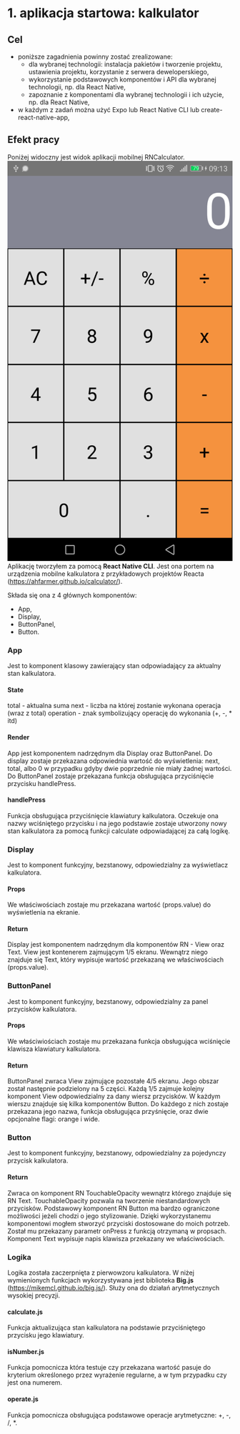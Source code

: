 # 1. aplikacja startowa: kalkulator
## Cel
- poniższe zagadnienia powinny zostać zrealizowane:
    - dla wybranej technologii: instalacja pakietów i tworzenie projektu, ustawienia projektu, korzystanie z serwera deweloperskiego,
    - wykorzystanie podstawowych komponentów i API dla wybranej technologii, np. dla React Native,
    - zapoznanie z komponentami dla wybranej technologii i ich użycie, np. dla React Native,
- w każdym z zadań można użyć Expo lub React Native CLI lub create-react-native-app,

## Efekt pracy
Poniżej widoczny jest widok aplikacji mobilnej RNCalculator.
![alt text](screeny/RNCalculator.png)\
Aplikację tworzyłem za pomocą **React Native CLI**.
Jest ona portem na urządzenia mobilne kalkulatora z przykładowych projektów Reacta (https://ahfarmer.github.io/calculator/). 

Składa się ona z 4 głównych komponentów:
 - App,
 - Display,
 - ButtonPanel,
 - Button.

### App
Jest to komponent klasowy zawierający stan odpowiadający za aktualny stan kalkulatora.

#### State
total - aktualna suma
next - liczba na której zostanie wykonana operacja (wraz z total)
operation - znak symbolizujący operację do wykonania (+, -, * itd)

#### Render
App jest komponentem nadrzędnym dla Display oraz ButtonPanel.
Do display zostaje przekazana odpowiednia wartość do wyświetlenia: next, total, albo 0 w przypadku gdyby dwie poprzednie nie miały żadnej wartości.
Do ButtonPanel zostaje przekazana funkcja obsługująca przyciśnięcie przycisku handlePress.

#### handlePress
Funkcja obsługująca przyciśnięcie klawiatury kalkulatora. Oczekuje ona nazwy wciśniętego przycisku i na jego podstawie zostaje utworzony nowy stan kalkulatora za pomocą funkcji calculate odpowiadającej za całą logikę.

### Display
Jest to komponent funkcyjny, bezstanowy, odpowiedzialny za wyświetlacz kalkulatora.

#### Props
We właściwościach zostaje mu przekazana wartość (props.value) do wyświetlenia na ekranie.

#### Return
Display jest komponentem nadrzędnym dla komponentów RN - View oraz Text.
View jest kontenerem zajmującym 1/5 ekranu. Wewnątrz niego znajduje się Text, który wypisuje wartość przekazaną we właściwościach (props.value).

### ButtonPanel
Jest to komponent funkcyjny, bezstanowy, odpowiedzialny za panel przycisków kalkulatora.

#### Props
We właściwiościach zostaje mu przekazana funkcja obsługująca wciśnięcie klawisza klawiatury kalkulatora.

#### Return
ButtonPanel zwraca View zajmujące pozostałe 4/5 ekranu. Jego obszar został następnie podzielony na 5 części. Każdą 1/5 zajmuje kolejny komponent View odpowiedzialny za dany wiersz przycisków. W każdym wierszu znajduje się kilka komponentów Button. Do każdego z nich zostaje przekazana jego nazwa, funkcja obsługująca przyśnięcie, oraz dwie opcjonalne flagi: orange i wide.

### Button
Jest to komponent funkcyjny, bezstanowy, odpowiedzialny za pojedynczy przycisk kalkulatora.

#### Return
Zwraca on komponent RN TouchableOpacity wewnątrz którego znajduje się RN Text. TouchableOpacity pozwala na tworzenie niestandardowych przycisków. Podstawowy komponent RN Button ma bardzo ograniczone możliwości jeżeli chodzi o jego stylizowanie. Dzięki wykorzystanemu komponentowi mogłem stworzyć przyciski dostosowane do moich potrzeb. Został mu przekazany parametr onPress z funkcją otrzymaną w propsach. Komponent Text wypisuje napis klawisza przekazany we właściwościach.

### Logika
Logika została zaczerpnięta z pierwowzoru kalkulatora. W niżej wymienionych funkcjach wykorzystywana jest biblioteka **Big.js** (https://mikemcl.github.io/big.js/). Służy ona do działań arytmetycznych wysokiej precyzji.

#### calculate.js
Funkcja aktualizująca stan kalkulatora na podstawie przyciśniętego przycisku jego klawiatury.

#### isNumber.js
Funkcja pomocnicza która testuje czy przekazana wartość pasuje do kryterium określonego przez wyrażenie regularne, a w tym przypadku czy jest ona numerem.

#### operate.js
Funkcja pomocnicza obsługująca podstawowe operacje arytmetyczne: +, -, /, *.
